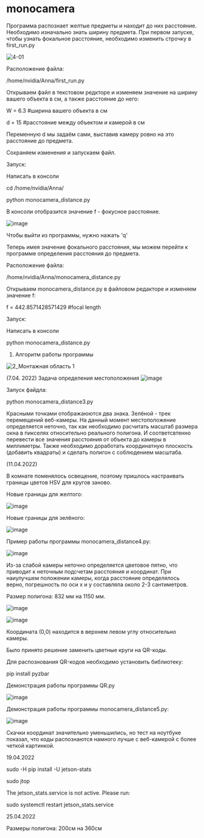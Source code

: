 # monocamera

Программа распознает желтые предметы и находит до них расстояние. Необходимо изначально знать 
ширину предмета. 
При первом запуске, чтобы узнать фокальное расстояние, необходимо изменить строчку в first_run.py


![4-01](https://user-images.githubusercontent.com/101719007/161603735-e453a9d2-e15d-461a-9caf-3900464663a8.jpg)


Расположение файла: 

/home/nvidia/Anna/first_run.py

Открываем файл в текстовом редкторе и изменяем значение на ширину вашего объекта в см, а также расстояние до него:

W = 6.3  #ширина вашего объекта в см

d = 15   #расстояние между объектом и камерой в см

Переменную d мы задаём сами, выставив камеру ровно на это расстояние до предмета.

Сохраняем изменения и запускаем файл.

Запуск: 

Написать в консоли

cd /home/nvidia/Anna/

python monocamera_distance.py

В консоли отобразится значение f - фокусное расстояние. 

![image](https://user-images.githubusercontent.com/101719007/161546059-48828a74-6305-4de5-b14a-a484fe5f7526.png)

Чтобы выйти из программы, нужно нажать 'q'

Теперь имея значение фокального расстояния, мы можем перейти к программе определения расстояния до предмета. 

Расположение файла: 

/home/nvidia/Anna/monocamera_distance.py

Открываем monocamera_distance.py в файловом редакторе и изменяем значение f:

f = 442.8571428571429 #focal length

Запуск: 

Написать в консоли

python monocamera_distance.py

1) Алгоритм работы программы 

![2_Монтажная область 1](https://user-images.githubusercontent.com/101719007/161603133-c97f386e-8372-418b-85cc-818baa67f941.jpg)

(7.04. 2022)
Задача определения местоположения 
![image](https://user-images.githubusercontent.com/101719007/162430042-45f24561-7704-4b85-bc31-42784f5ddc5a.png)

Запуск файдла:

python monocamera_distance3.py

Красными точками отображаюются два знака. 
Зелёной - трек перемещений веб-камеры. 
На данный момент местоположение определяется неточно, так как необходимо расчитать масштаб размера окна в пикселях относительно реального полигона. И соответсвтенно перевести все значения расстояния от объекта до камеры в миллиметры. Также необходимо доработать координатную плоскость (добавить квадраты) и сделать полигон с  соблюдением масштаба.

(11.04.2022)

В комнате поменялось освещение, поэтому пришлось настраивать границы цветов HSV для кругов заново. 

Новые границы для желтого:

![image](https://user-images.githubusercontent.com/101719007/162704746-188f6b4e-9c50-49fb-8c76-ce4a79ae4ed9.png)

Новые границы для зелёного:

![image](https://user-images.githubusercontent.com/101719007/162706023-0160e48c-069e-4c96-9b21-f7a81a589ac8.png)

Пример работы программы monocamera_distance4.py: 

![image](https://user-images.githubusercontent.com/101719007/162742122-99f534b0-e206-45e3-9b93-e16e93b2aa48.png)

Из-за слабой камеры неточно определяется цветовое пятно, что приводит к неточным подсчетам расстояния и координат. 
При наиулучшем положении камеры, когда расстояние определялось верно, погрешность по оси x и y составляла около 2-3 сантиметров. 


Размер полигона: 832 мм на 1150 мм. 

![image](https://user-images.githubusercontent.com/101719007/162813497-38243ea3-5d1c-46d6-9206-c393c6f3028a.png)

![image](https://user-images.githubusercontent.com/101719007/162813468-b350d7aa-9df7-4e82-a4c5-1815bd7d673b.png)

Координата (0,0) находится в верхнем левом углу относительно камеры. 

Было принято решение заменить цветные круги на QR-коды. 

Для распознования QR-кодов необходимо установить библиотеку:

pip install pyzbar

Демонстрация работы программы QR.py

![image](https://user-images.githubusercontent.com/101719007/162758051-93ff5d59-1904-4ee6-b47b-4dad1f5d8971.png)


Демонстрация работы программы monocamera_distance5.py:

![image](https://user-images.githubusercontent.com/101719007/162765328-3f701719-aae9-47cb-ab13-c36fdf50601c.png)

Скачки координат значительно уменьшились, но тест на ноутбуке показал, что коды распознаются намного лучше с веб-камерой с более четкой картинкой.  

19.04.2022

sudo -H pip install -U jetson-stats

sudo jtop

The jetson_stats.service is not active. Please run:

sudo systemctl restart jetson_stats.service

25.04.2022

Размеры полигона: 200см на 360см
